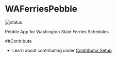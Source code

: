 WAFerriesPebble
===============
![status](https://cloudpebble.net/ide/project/319354/status.png)

Pebble App for Washington State Ferries Schedules

##Contribute
* Learn about contributing under [Contributor Setup](https://github.com/Rogoon/WAFerriesPebble/wiki/Contributor-Setup)
